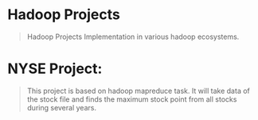 # Hadoop Projects

> Hadoop Projects Implementation in various hadoop ecosystems.

# NYSE Project:
> This project is based on hadoop mapreduce task. It will take data of the stock file and finds the maximum stock point from all stocks during several years.
